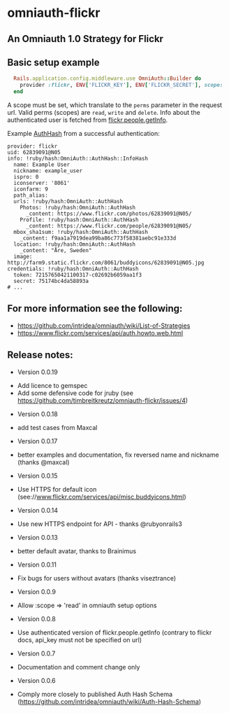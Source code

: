 # omniauth-flickr
## An Omniauth 1.0 Strategy for Flickr

## Basic setup example

```RUBY
  Rails.application.config.middleware.use OmniAuth::Builder do
    provider :flickr, ENV['FLICKR_KEY'], ENV['FLICKR_SECRET'], scope: 'read'
  end
```
A scope must be set, which translate to the `perms` parameter in the request url. 
Valid perms (scopes) are `read`, `write` and `delete`.
Info about the authenticated user is fetched from [flickr.people.getInfo](https://www.flickr.com/services/api/flickr.people.getInfo.html).

Example [AuthHash](https://github.com/intridea/omniauth/wiki/Auth-Hash-Schema) from a successful authentication:

```YML
provider: flickr
uid: 62839091@N05
info: !ruby/hash:OmniAuth::AuthHash::InfoHash
  name: Example User
  nickname: example_user
  ispro: 0
  iconserver: '8061'
  iconfarm: 9
  path_alias: 
  urls: !ruby/hash:OmniAuth::AuthHash
    Photos: !ruby/hash:OmniAuth::AuthHash
      _content: https://www.flickr.com/photos/62839091@N05/
    Profile: !ruby/hash:OmniAuth::AuthHash
      _content: https://www.flickr.com/people/62839091@N05/
  mbox_sha1sum: !ruby/hash:OmniAuth::AuthHash
    _content: f9aa1a7919dea99ba86c773f58381aebc91e333d
  location: !ruby/hash:OmniAuth::AuthHash
    _content: "Åre, Sweden"
  image: http://farm9.static.flickr.com/8061/buddyicons/62839091@N05.jpg
credentials: !ruby/hash:OmniAuth::AuthHash
  token: 72157650421100317-c02692b6059aa1f3
  secret: 75174bc4da58893a
# ...
```

## For more information see the following:

 * https://github.com/intridea/omniauth/wiki/List-of-Strategies
 * https://www.flickr.com/services/api/auth.howto.web.html
 
## Release notes:

 * Version 0.0.19

  - Add licence to gemspec
  - Add some defensive code for jruby (see https://github.com/timbreitkreutz/omniauth-flickr/issues/4)

 * Version 0.0.18

  - add test cases from Maxcal

 * Version 0.0.17

  - better examples and documentation, fix reversed name and nickname (thanks @maxcal)

 * Version 0.0.15

  - Use HTTPS for default icon (see://www.flickr.com/services/api/misc.buddyicons.html) 

 * Version 0.0.14

  - Use new HTTPS endpoint for API - thanks @rubyonrails3

 * Version 0.0.13

  - better default avatar, thanks to Brainimus

 * Version 0.0.11

  - Fix bugs for users without avatars (thanks viseztrance)

 * Version 0.0.9

  - Allow :scope => 'read' in omniauth setup options

 * Version 0.0.8

  - Use authenticated version of flickr.people.getInfo (contrary to flickr docs, api_key must not be specified on
  url)

 * Version 0.0.7

  - Documentation and comment change only

 * Version 0.0.6

  - Comply more closely to published Auth Hash Schema (https://github.com/intridea/omniauth/wiki/Auth-Hash-Schema)
